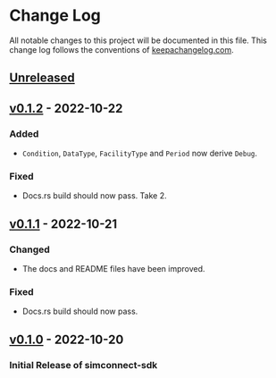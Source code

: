 # Change Log

All notable changes to this project will be documented in this
file. This change log follows the conventions of
[keepachangelog.com][keepachangelog].

## [Unreleased]

## [v0.1.2] - 2022-10-22

### Added

- `Condition`, `DataType`, `FacilityType` and `Period` now derive `Debug`.

### Fixed

- Docs.rs build should now pass. Take 2.

## [v0.1.1] - 2022-10-21

### Changed

- The docs and README files have been improved.

### Fixed

- Docs.rs build should now pass.

## [v0.1.0] - 2022-10-20

### Initial Release of simconnect-sdk

[unreleased]: https://github.com/mihai-dinculescu/simconnect-sdk
[v0.1.2]: https://github.com/mihai-dinculescu/simconnect-sdk/tree/v0.1.2
[v0.1.1]: https://github.com/mihai-dinculescu/simconnect-sdk/tree/v0.1.1
[v0.1.0]: https://github.com/mihai-dinculescu/simconnect-sdk/tree/v0.1.0
[keepachangelog]: https://keepachangelog.com

